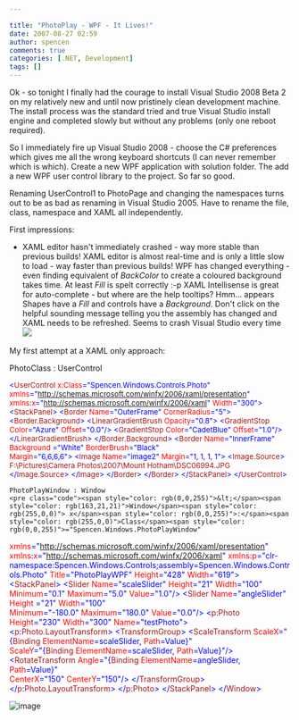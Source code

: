 ```yaml
---

title: "PhotoPlay - WPF - It Lives!"
date: 2007-08-27 02:59
author: spencen
comments: true
categories: [.NET, Development]
tags: []
---
```



Ok - so tonight I finally had the courage to install Visual Studio 2008 Beta 2 on my relatively new and until now pristinely clean development machine. The install process was the standard tried and true Visual Studio install engine and completed slowly but without any problems (only one reboot required).
 

So I immediately fire up Visual Studio 2008 - choose the C# preferences which gives me all the wrong keyboard shortcuts (I can never remember which is which). Create a new WPF application with solution folder. The add a new WPF user control library to the project. So far so good.
 

Renaming UserControl1 to PhotoPage and changing the namespaces turns out to be as bad as renaming in Visual Studio 2005. Have to rename the file, class, namespace and XAML all independently.
 

First impressions:
 

*   XAML editor hasn't immediately crashed - way more stable than previous builds!  XAML editor is almost real-time and is only a little slow to load - way faster than previous builds!  WPF has changed everything - even finding equivalent of *BackColor* to create a coloured background takes time. At least *Fill* is spelt correctly :-p  XAML Intellisense is great for auto-complete - but where are the help tooltips?  Hmm... appears Shapes have a *Fill* and controls have a *Background*.  Don't click on the helpful sounding message telling you the assembly has changed and XAML needs to be refreshed. Seems to crash Visual Studio every time ![](http://blog.spencen.com/emoticons/sad.png) 

My first attempt at a XAML only approach:
 

PhotoClass : UserControl


<font size="2"><span style="color: rgb(0,0,255)">&lt;</span><span style="color: rgb(163,21,21)">UserControl</span><span style="color: rgb(255,0,0)"> x</span><span style="color: rgb(0,0,255)">:</span><span style="color: rgb(255,0,0)">Class</span></font><font size="2"><span style="color: rgb(0,0,255)">="Spencen.Windows.Controls.Photo"
</span>   <span style="color: rgb(255,0,0)"> xmlns</span></font><font size="2"><span style="color: rgb(0,0,255)">="http://schemas.microsoft.com/winfx/2006/xaml/presentation"
</span>   <span style="color: rgb(255,0,0)"> xmlns</span><span style="color: rgb(0,0,255)">:</span><span style="color: rgb(255,0,0)">x</span></font><font size="2"><span style="color: rgb(0,0,255)">="http://schemas.microsoft.com/winfx/2006/xaml"
</span>   <span style="color: rgb(255,0,0)"> Width</span></font><font size="2"><span style="color: rgb(0,0,255)">="300"&gt;
</span><span style="color: rgb(163,21,21)">    </span><span style="color: rgb(0,0,255)">&lt;</span><span style="color: rgb(163,21,21)">StackPanel</span></font><font size="2"><span style="color: rgb(0,0,255)">&gt;
</span><span style="color: rgb(163,21,21)">        </span><span style="color: rgb(0,0,255)">&lt;</span><span style="color: rgb(163,21,21)">Border</span><span style="color: rgb(255,0,0)"> Name</span><span style="color: rgb(0,0,255)">="OuterFrame"</span><span style="color: rgb(255,0,0)"> CornerRadius</span></font><font size="2"><span style="color: rgb(0,0,255)">="5"&gt;
</span><span style="color: rgb(163,21,21)">            </span><span style="color: rgb(0,0,255)">&lt;</span><span style="color: rgb(163,21,21)">Border.Background</span></font><font size="2"><span style="color: rgb(0,0,255)">&gt;
</span><span style="color: rgb(163,21,21)">                </span><span style="color: rgb(0,0,255)">&lt;</span><span style="color: rgb(163,21,21)">LinearGradientBrush</span><span style="color: rgb(255,0,0)"> Opacity</span></font><font size="2"><span style="color: rgb(0,0,255)">="0.8"&gt;
</span><span style="color: rgb(163,21,21)">                    </span><span style="color: rgb(0,0,255)">&lt;</span><span style="color: rgb(163,21,21)">GradientStop</span><span style="color: rgb(255,0,0)"> Color</span><span style="color: rgb(0,0,255)">="Azure"</span><span style="color: rgb(255,0,0)"> Offset</span></font><font size="2"><span style="color: rgb(0,0,255)">="0.0"/&gt;
</span><span style="color: rgb(163,21,21)">                    </span><span style="color: rgb(0,0,255)">&lt;</span><span style="color: rgb(163,21,21)">GradientStop</span><span style="color: rgb(255,0,0)"> Color</span><span style="color: rgb(0,0,255)">="CadetBlue"</span><span style="color: rgb(255,0,0)"> Offset</span></font><font size="2"><span style="color: rgb(0,0,255)">="1.0"/&gt;
</span><span style="color: rgb(163,21,21)">                </span><span style="color: rgb(0,0,255)">&lt;/</span><span style="color: rgb(163,21,21)">LinearGradientBrush</span></font><font size="2"><span style="color: rgb(0,0,255)">&gt;
</span><span style="color: rgb(163,21,21)">            </span><span style="color: rgb(0,0,255)">&lt;/</span><span style="color: rgb(163,21,21)">Border.Background</span></font><font size="2"><span style="color: rgb(0,0,255)">&gt;
</span><span style="color: rgb(163,21,21)">            </span><span style="color: rgb(0,0,255)">&lt;</span><span style="color: rgb(163,21,21)">Border</span><span style="color: rgb(255,0,0)"> Name</span><span style="color: rgb(0,0,255)">="InnerFrame"</span><span style="color: rgb(255,0,0)"> Background</span><span style="color: rgb(0,0,255)"> ="White"</span><span style="color: rgb(255,0,0)"> BorderBrush</span><span style="color: rgb(0,0,255)">="Black"</span><span style="color: rgb(255,0,0)"> <br>                Margin</span></font><font size="2"><span style="color: rgb(0,0,255)">="6,6,6,6"&gt;
</span><span style="color: rgb(163,21,21)">                </span><span style="color: rgb(0,0,255)">&lt;</span><span style="color: rgb(163,21,21)">Image</span><span style="color: rgb(255,0,0)"> Name</span><span style="color: rgb(0,0,255)">="image2"</span><span style="color: rgb(255,0,0)"> Margin</span></font><font size="2"><span style="color: rgb(0,0,255)">="1, 1, 1, 1"&gt;
</span><span style="color: rgb(163,21,21)">                    </span><span style="color: rgb(0,0,255)">&lt;</span><span style="color: rgb(163,21,21)">Image.Source</span></font><font size="2"><span style="color: rgb(0,0,255)">&gt;<br></span><span style="color: rgb(0,0,255)">                        </span></font><font size="2"><span style="color: rgb(163,21,21)">F:\Pictures\Camera Photos\2007\Mount Hotham\DSC06994.JPG<br></span><span style="color: rgb(163,21,21)">                    </span><span style="color: rgb(0,0,255)">&lt;/</span><span style="color: rgb(163,21,21)">Image.Source</span></font><font size="2"><span style="color: rgb(0,0,255)">&gt;
</span><span style="color: rgb(163,21,21)">                </span><span style="color: rgb(0,0,255)">&lt;/</span><span style="color: rgb(163,21,21)">Image</span></font><font size="2"><span style="color: rgb(0,0,255)">&gt;
</span><span style="color: rgb(163,21,21)">            </span><span style="color: rgb(0,0,255)">&lt;/</span><span style="color: rgb(163,21,21)">Border</span></font><font size="2"><span style="color: rgb(0,0,255)">&gt;
</span><span style="color: rgb(163,21,21)">        </span><span style="color: rgb(0,0,255)">&lt;/</span><span style="color: rgb(163,21,21)">Border</span></font><font size="2"><span style="color: rgb(0,0,255)">&gt;
</span><span style="color: rgb(163,21,21)">    </span><span style="color: rgb(0,0,255)">&lt;/</span><span style="color: rgb(163,21,21)">StackPanel</span></font><font size="2"><span style="color: rgb(0,0,255)">&gt;
&lt;/</span><span style="color: rgb(163,21,21)">UserControl</span><span style="color: rgb(0,0,255)">&gt;</span></font></pre><a href="http://11011.net/software/vspaste"></a>

    
    PhotoPlayWindow : Window
    <pre class="code"><span style="color: rgb(0,0,255)">&lt;</span><span style="color: rgb(163,21,21)">Window</span><span style="color: rgb(255,0,0)"> x</span><span style="color: rgb(0,0,255)">:</span><span style="color: rgb(255,0,0)">Class</span><span style="color: rgb(0,0,255)">="Spencen.Windows.PhotoPlayWindow"
</span>   <span style="color: rgb(255,0,0)"> xmlns</span><span style="color: rgb(0,0,255)">="http://schemas.microsoft.com/winfx/2006/xaml/presentation"
</span>   <span style="color: rgb(255,0,0)"> xmlns</span><span style="color: rgb(0,0,255)">:</span><span style="color: rgb(255,0,0)">x</span><span style="color: rgb(0,0,255)">="http://schemas.microsoft.com/winfx/2006/xaml"
</span>   <span style="color: rgb(255,0,0)"> xmlns</span><span style="color: rgb(0,0,255)">:</span><span style="color: rgb(255,0,0)">p</span><span style="color: rgb(0,0,255)">="clr-namespace:Spencen.Windows.Controls;assembly=Spencen.Windows.Controls.Photo"
</span>   <span style="color: rgb(255,0,0)"> Title</span><span style="color: rgb(0,0,255)">="PhotoPlayWPF"</span><span style="color: rgb(255,0,0)"> Height</span><span style="color: rgb(0,0,255)">="428"</span><span style="color: rgb(255,0,0)"> Width</span><span style="color: rgb(0,0,255)">="619"&gt;
</span><span style="color: rgb(163,21,21)">    </span><span style="color: rgb(0,0,255)">&lt;</span><span style="color: rgb(163,21,21)">StackPanel</span><span style="color: rgb(0,0,255)">&gt;
</span><span style="color: rgb(163,21,21)">        </span><span style="color: rgb(0,0,255)">&lt;</span><span style="color: rgb(163,21,21)">Slider</span><span style="color: rgb(255,0,0)"> Name</span><span style="color: rgb(0,0,255)">="scaleSlider"</span><span style="color: rgb(255,0,0)"> Height</span><span style="color: rgb(0,0,255)">="21"</span><span style="color: rgb(255,0,0)"> Width</span><span style="color: rgb(0,0,255)">="100"</span><span style="color: rgb(255,0,0)"> <br>             </span><span style="color: rgb(255,0,0)">Minimum</span><span style="color: rgb(0,0,255)">="0.1"</span><span style="color: rgb(255,0,0)"> Maximum</span><span style="color: rgb(0,0,255)">="5.0"</span><span style="color: rgb(255,0,0)"> Value</span><span style="color: rgb(0,0,255)">="1.0"/&gt;
</span><span style="color: rgb(163,21,21)">        </span><span style="color: rgb(0,0,255)">&lt;</span><span style="color: rgb(163,21,21)">Slider</span><span style="color: rgb(255,0,0)"> Name</span><span style="color: rgb(0,0,255)">="angleSlider"</span><span style="color: rgb(255,0,0)"> Height</span><span style="color: rgb(0,0,255)"> ="21"</span><span style="color: rgb(255,0,0)"> Width</span><span style="color: rgb(0,0,255)">="100"</span><span style="color: rgb(255,0,0)"> <br>             Minimum</span><span style="color: rgb(0,0,255)">="-180.0"</span><span style="color: rgb(255,0,0)"> Maximum</span><span style="color: rgb(0,0,255)">="180.0"</span><span style="color: rgb(255,0,0)"> Value</span><span style="color: rgb(0,0,255)">="0.0"/&gt;
</span><span style="color: rgb(163,21,21)">        </span><span style="color: rgb(0,0,255)">&lt;</span><span style="color: rgb(163,21,21)">p</span><span style="color: rgb(0,0,255)">:</span><span style="color: rgb(163,21,21)">Photo</span><span style="color: rgb(255,0,0)"> Height</span><span style="color: rgb(0,0,255)">="230"</span><span style="color: rgb(255,0,0)"> Width</span><span style="color: rgb(0,0,255)">="300"</span><span style="color: rgb(255,0,0)"> Name</span><span style="color: rgb(0,0,255)">="testPhoto"&gt;
</span><span style="color: rgb(163,21,21)">            </span><span style="color: rgb(0,0,255)">&lt;</span><span style="color: rgb(163,21,21)">p</span><span style="color: rgb(0,0,255)">:</span><span style="color: rgb(163,21,21)">Photo.LayoutTransform</span><span style="color: rgb(0,0,255)">&gt;
</span><span style="color: rgb(163,21,21)">                </span><span style="color: rgb(0,0,255)">&lt;</span><span style="color: rgb(163,21,21)">TransformGroup</span><span style="color: rgb(0,0,255)">&gt;
</span><span style="color: rgb(163,21,21)">                    </span><span style="color: rgb(0,0,255)">&lt;</span><span style="color: rgb(163,21,21)">ScaleTransform</span><span style="color: rgb(255,0,0)"> ScaleX</span><span style="color: rgb(0,0,255)">="{</span><span style="color: rgb(163,21,21)">Binding</span><span style="color: rgb(255,0,0)"> ElementName</span><span style="color: rgb(0,0,255)">=scaleSlider,</span><span style="color: rgb(255,0,0)"> Path</span><span style="color: rgb(0,0,255)">=Value}"</span><span style="color: rgb(255,0,0)"> <br>                        ScaleY</span><span style="color: rgb(0,0,255)">="{</span><span style="color: rgb(163,21,21)">Binding</span><span style="color: rgb(255,0,0)"> ElementName</span><span style="color: rgb(0,0,255)">=scaleSlider,</span><span style="color: rgb(255,0,0)"> Path</span><span style="color: rgb(0,0,255)">=Value}"/&gt;
</span><span style="color: rgb(163,21,21)">                    </span><span style="color: rgb(0,0,255)">&lt;</span><span style="color: rgb(163,21,21)">RotateTransform</span><span style="color: rgb(255,0,0)"> Angle</span><span style="color: rgb(0,0,255)">="{</span><span style="color: rgb(163,21,21)">Binding</span><span style="color: rgb(255,0,0)"> ElementName</span><span style="color: rgb(0,0,255)">=angleSlider,</span><span style="color: rgb(255,0,0)"> Path</span><span style="color: rgb(0,0,255)">=Value}"</span><span style="color: rgb(255,0,0)"> <br>                        CenterX</span><span style="color: rgb(0,0,255)">="150"</span><span style="color: rgb(255,0,0)"> CenterY</span><span style="color: rgb(0,0,255)">="150"/&gt;
</span><span style="color: rgb(163,21,21)">                </span><span style="color: rgb(0,0,255)">&lt;/</span><span style="color: rgb(163,21,21)">TransformGroup</span><span style="color: rgb(0,0,255)">&gt;
</span><span style="color: rgb(163,21,21)">            </span><span style="color: rgb(0,0,255)">&lt;/</span><span style="color: rgb(163,21,21)">p</span><span style="color: rgb(0,0,255)">:</span><span style="color: rgb(163,21,21)">Photo.LayoutTransform</span><span style="color: rgb(0,0,255)">&gt;
</span><span style="color: rgb(163,21,21)">        </span><span style="color: rgb(0,0,255)">&lt;/</span><span style="color: rgb(163,21,21)">p</span><span style="color: rgb(0,0,255)">:</span><span style="color: rgb(163,21,21)">Photo</span><span style="color: rgb(0,0,255)">&gt;
</span><span style="color: rgb(163,21,21)">    </span><span style="color: rgb(0,0,255)">&lt;/</span><span style="color: rgb(163,21,21)">StackPanel</span><span style="color: rgb(0,0,255)">&gt;
&lt;/</span><span style="color: rgb(163,21,21)">Window</span><span style="color: rgb(0,0,255)">&gt;
</span>



![image](/images/image_2.png)


